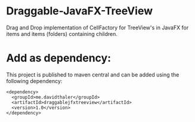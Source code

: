 # Draggable-JavaFX-TreeView
Drag and Drop implementation of CellFactory for TreeView's in JavaFX for items and items (folders) containing children.

# Add as dependency:
This project is published to maven central and can be added using the following dependency:
```
<dependency>
  <groupId>me.davidthaler</groupId>
  <artifactId>draggablejfxtreeview</artifactId>
  <version>1.0</version>
</dependency>
```
